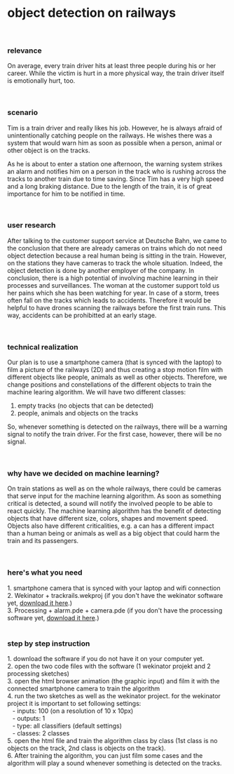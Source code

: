 # object detection on railways
<br />
<h3>relevance</h3>

On average, every train driver hits at least three people during his or her career. While the victim is hurt in a more physical way, the train driver itself is emotionally hurt, too.

<br />
<h3>scenario</h3>

Tim is a train driver and really likes his job. However, he is always afraid of unintentionally catching people on the railways.  He wishes there was a system that would warn him as soon as possible when a person, animal or other object is on the tracks.

As he is about to enter a station one afternoon, the warning system strikes an alarm and notifies him on a person in the track who is rushing across the tracks to another train due to time saving. Since Tim has a very high speed and a long braking distance. Due to the length of the train, it is of great importance for him to be notified in time.

<br />
<h3>user research</h3>

After talking to the customer support service at Deutsche Bahn, we came to the conclusion that there are already cameras on trains which do not need object detection because a real human being is sitting in the train. However, on the stations they have cameras to track the whole situation. Indeed, the object detection is done by another employer of the company. In conclusion, there is a high potential of involving machine learning in their processes and surveillances. The woman at the customer support told us her pains which she has been watching for year. In case of a storm, trees often fall on the tracks which leads to accidents. Therefore it would be helpful to have drones scanning the railways before the first train runs. This way, accidents can be prohibitted at an early stage.

<br />
<h3>technical realization</h3>

Our plan is to use a smartphone camera (that is synced with the laptop) to film a picture of the railways (2D) and thus creating a stop motion film with different objects like people, animals as well as other objects. Therefore, we change positions and constellations of the different objects to train the machine learing algorithm. 
We will have two different classes:
1. empty tracks (no objects that can be detected)
2. people, animals and objects on the tracks

So, whenever something is detected on the railways, there will be a warning signal to notify the train driver. For the first case, however, there will be no signal.

<br />
<h3>why have we decided on machine learning?</h3>

On train stations as well as on the whole railways, there could be cameras that serve input for the machine learning algorithm. As soon as something critical is detected, a sound will notify the involved people to be able to react quickly.
The machine learning algorithm has the benefit of detecting objects that have different size, colors, shapes and movement speed. Objects also have different criticalities, e.g. a can has a different impact than a human being or animals as well as a big object that could harm the train and its passengers.

<br />
<h3>here's what you need</h3>
1. smartphone camera that is synced with your laptop and wifi connection
<br />
2. Wekinator + trackrails.wekproj (if you don't have the wekinator software yet, <a href="http://www.wekinator.org/downloads/" target="_top">download it here</a>.)
<br />
3. Processing + alarm.pde + camera.pde (if you don't have the processing software yet, <a href="https://processing.org/download" target="_top">download it here</a>.)
<br />
<br />
<h3>step by step instruction</h3>
1. download the software if you do not have it on your computer yet.
<br />
2. open the two code files with the software (1 wekinator projekt and 2 processing sketches)
<br />
3. open the html browser animation (the graphic input) and film it with the connected smartphone camera to train the algorithm
<br />
4. run the two sketches as well as the wekinator project. 
for the wekinator project it is important to set following settings:
<br />
&nbsp;&nbsp; - inputs: 100 (on a resolution of 10 x 10px)
<br />
&nbsp;&nbsp; - outputs: 1
<br />
&nbsp;&nbsp; - type: all classifiers (default settings)
<br />
&nbsp;&nbsp; - classes: 2 classes
<br />
5. open the html file and train the algorithm class by class (1st class is no objects on the track, 2nd class is objects on the track).
<br />
6. After training the algorithm, you can just film some cases and the algorithm will play a sound whenever something is detected on the tracks.

